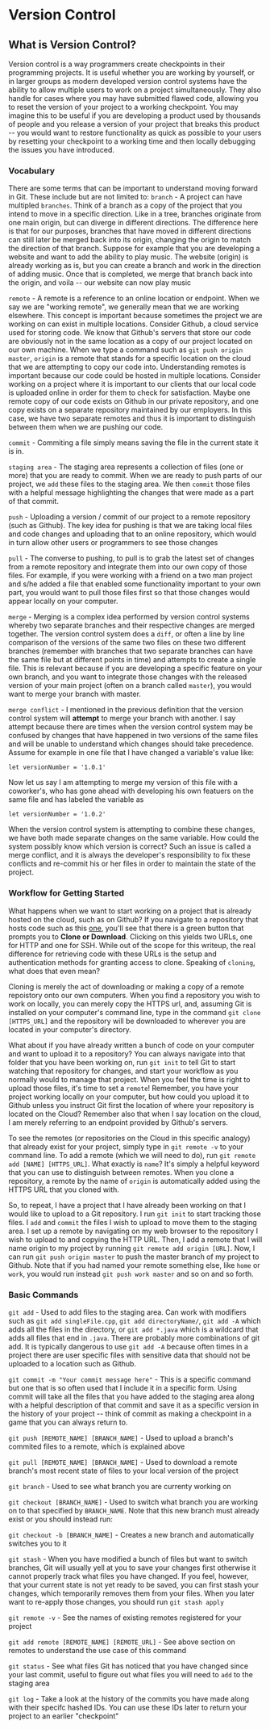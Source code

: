 # Version Control

## What is Version Control?
Version control is a way programmers create checkpoints in their programming projects. It is useful whether you are working by yourself, or in larger groups as modern developed version control systems have the ability to allow multiple users to work on a project simultaneously. They also handle for cases where you may have submitted flawed code, allowing you to reset the version of your project to a working checkpoint. You may imagine this to be useful if you are developing a product used by thousands of people and you release a version of your project that breaks this product -- you would want to restore functionality as quick as possible to your users by resetting your checkpoint to a working time and then locally debugging the issues you have introduced.

### Vocabulary
There are some terms that can be important to understand moving forward in Git. These include but are not limited to:
`branch` - A project can have multipled `branches`. Think of a branch as a copy of the project that you intend to move in a specific direction. Like in a tree, branches originate from one main origin, but can diverge in different directions. The difference here is that for our purposes, branches that have moved in different directions can still later be merged back into its origin, changing the origin to match the direction of that branch. Suppose for example that you are developing a website and want to add the ability to play music. The website (origin) is already working as is, but you can create a branch and work in the direction of adding music. Once that is completed, we merge that branch back into the origin, and voila -- our website can now play music

`remote` - A remote is a reference to an online location or endpoint. When we say we are "working remote", we generally mean that we are working elsewhere. This concept is important because sometimes the project we are working on can exist in multiple locations. Consider Github, a cloud service used for storing code. We know that Github's servers that store our code are obviously not in the same location as a copy of our project located on our own machine. When we type a command such as `git push origin master`, `origin` is a remote that stands for a specific location on the cloud that we are attempting to copy our code into. Understanding remotes is important because our code could be hosted in multiple locations. Consider working on a project where it is important to our clients that our local code is uploaded online in order for them to check for satisfaction. Maybe one remote copy of our code exists on Github in our private repository, and one copy exists on a separate repository maintained by our employers. In this case, we have two separate remotes and thus it is important to distinguish between them when we are pushing our code.

`commit` - Commiting a file simply means saving the file in the current state it is in.

`staging area` - The staging area represents a collection of files (one or more) that you are ready to commit. When we are ready to push parts of our project, we `add` these files to the staging area. We then `commit` those files with a helpful message highlighting the changes that were made as a part of that commit.

`push` - Uploading a version / commit of our project to a remote repository (such as Github). The key idea for pushing is that we are taking local files and code changes and uploading that to an online repository, which would in turn allow other users or programmers to see those changes

`pull` - The converse to pushing, to pull is to grab the latest set of changes from a remote repository and integrate them into our own copy of those files. For example, if you were working with a friend on a two man project and s/he added a file that enabled some functionality important to your own part, you would want to pull those files first so that those changes would appear locally on your computer.

`merge` - Merging is a complex idea performed by version control systems whereby two separate branches and their respective changes are merged together. The version control system does a `diff`, or often a line by line comparison of the versions of the same two files on these two different branches (remember with branches that two separate branches can have the same file but at different points in time) and attempts to create a single file. This is relevant because if you are developing a specific feature on your own branch, and you want to integrate those changes with the released version of your main project (often on a branch called `master`), you would want to merge your branch with master.

`merge conflict` - I mentioned in the previous definition that the version control system will __attempt__ to merge your branch with another. I say attempt because there are times when the version control system may be confused by changes that have happened in two versions of the same files and will be unable to understand which changes should take precedence. Assume for example in one file that I have changed a variable's value like:

```
let versionNumber = '1.0.1'
```

Now let us say I am attempting to merge my version of this file with a coworker's, who has gone ahead with developing his own featuers on the same file and has labeled the variable as 

```
let versionNumber = '1.0.2'
```

When the version control system is attempting to combine these changes, we have both made separate changes on the same variable. How could the system possibly know which version is correct? Such an issue is called a merge conflict, and it is always the developer's responsibility to fix these conflicts and re-commit his or her files in order to maintain the state of the project.

### Workflow for Getting Started
What happens when we want to start working on a project that is already hosted on the cloud, such as on Github? If you navigate to a repository that hosts code such as this [one](https://github.com/TeamMoodGitHub/Jeff-Resources), you'll see that there is a green button that prompts you to __Clone or Download__. Clicking on this yields two URLs, one for HTTP and one for SSH. While out of the scope for this writeup, the real difference for retrieving code with these URLs is the setup and authentication methods for granting access to clone. Speaking of `cloning`, what does that even mean?

Cloning is merely the act of downloading or making a copy of a remote repoistory onto our own computers. When you find a repository you wish to work on locally, you can merely copy the HTTPS url, and, assuming Git is installed on your computer's command line, type in the command `git clone [HTTPS_URL]` and the repository will be downloaded to wherever you are located in your computer's directory. 

What about if you have already written a bunch of code on your computer and want to upload it to a repository? You can always navigate into that folder that you have been working on, run `git init` to tell Git to start watching that repository for changes, and start your workflow as you normally would to manage that project. When you feel the time is right to upload those files, it's time to set a `remote`! Remember, you have your project working locally on your computer, but how could you upload it to Github unless you instruct Git first the location of where your repository is located on the Cloud? Remember also that when I say location on the cloud, I am merely referring to an endpoint provided by Github's servers.

To see the remotes (or repositories on the Cloud in this specific analogy) that already exist for your project, simply type in `git remote -v` to your command line. To add a remote (which we will need to do), run `git remote add [NAME] [HTTPS_URL]`. What exactly is `name`? It's simply a helpful keyword that you can use to distinguish between remotes. When you clone a repository, a remote by the name of `origin` is automatically added using the HTTPS URL that you cloned with.

So, to repeat, I have a project that I have already been working on that I would like to upload to a Git repository. I run `git init` to start tracking those files. I `add` and `commit` the files I wish to upload to move them to the staging area. I set up a remote by navigating on my web browser to the repository I wish to upload to and copying the HTTP URL. Then, I add a remote that I will name origin to my project by running `git remote add origin [URL]`. Now, I can run `git push origin master` to push the master branch of my project to Github. Note that if you had named your remote something else, like `home` or `work`, you would run instead `git push work master` and so on and so forth.

### Basic Commands
`git add` - Used to add files to the staging area. Can work with modifiers such as `git add singleFile.cpp`, `git add directoryName/`, `git add -A` which adds all the files in the directory, or `git add *.java` which is a wildcard that adds all files that end in `.java`. There are probably more combinations of git add. It is typically dangerous to use `git add -A` because often times in a project there are user specific files with sensitive data that should not be uploaded to a location such as Github.

`git commit -m "Your commit message here"` - This is a specific command but one that is so often used that I include it in a specific form. Using commit will take all the files that you have added to the staging area along with a helpful description of that commit and save it as a specific version in the history of your project -- think of commit as making a checkpoint in a game that you can always return to.

`git push [REMOTE_NAME] [BRANCH_NAME]` - Used to upload a branch's commited files to a remote, which is explained above

`git pull [REMOTE_NAME] [BRANCH_NAME]` - Used to download a remote branch's most recent state of files to your local version of the project

`git branch` - Used to see what branch you are currenty working on

`git checkout [BRANCH_NAME]` - Used to switch what branch you are working on to that specified by `BRANCH_NAME`. Note that this new branch must already exist or you should instead run:

`git checkout -b [BRANCH_NAME]` - Creates a new branch and automatically switches you to it

`git stash` - When you have modified a bunch of files but want to switch branches, Git will usually yell at you to save your changes first otherwise it cannot properly track what files you have changed. If you feel, however, that your current state is not yet ready to be saved, you can first stash your changes, which temporarily removes them from your files. When you later want to re-apply those changes, you should run `git stash apply`

`git remote -v` - See the names of existing remotes registered for your project

`git add remote [REMOTE_NAME] [REMOTE_URL]` - See above section on remotes to understand the use case of this command

`git status` - See what files Git has noticed that you have changed since your last commit, useful to figure out what files you will need to `add` to the staging area

`git log` - Take a look at the history of the commits you have made along with their specifc hashed IDs. You can use these IDs later to return your project to an earlier "checkpoint"

